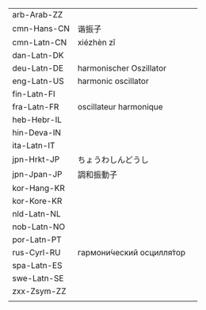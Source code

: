 | | | |
|-|-|-|
| arb-Arab-ZZ |  |  |
| cmn-Hans-CN | 谐振子 |  |
| cmn-Latn-CN | xiézhèn zǐ |  |
| dan-Latn-DK |  |  |
| deu-Latn-DE | harmonischer Oszillator |  |
| eng-Latn-US | harmonic oscillator |  |
| fin-Latn-FI |  |  |
| fra-Latn-FR | oscillateur harmonique |  |
| heb-Hebr-IL |  |  |
| hin-Deva-IN |  |  |
| ita-Latn-IT |  |  |
| jpn-Hrkt-JP | ちょうわしんどうし |  |
| jpn-Jpan-JP | 調和振動子 |  |
| kor-Hang-KR |  |  |
| kor-Kore-KR |  |  |
| nld-Latn-NL |  |  |
| nob-Latn-NO |  |  |
| por-Latn-PT |  |  |
| rus-Cyrl-RU | гармони́ческий осцилля́тор |  |
| spa-Latn-ES |  |  |
| swe-Latn-SE |  |  |
| zxx-Zsym-ZZ |  |  |
|  |  |  |
